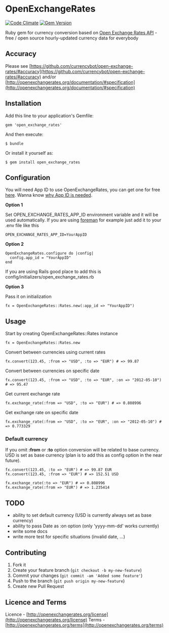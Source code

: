 # OpenExchangeRates

[![Code Climate](https://codeclimate.com/badge.png)](https://codeclimate.com/github/vlado/open_exchange_rates)
[![Gem Version](https://badge.fury.io/rb/open_exchange_rates.png)](http://badge.fury.io/rb/open_exchange_rates)

Ruby gem for currency conversion based on [Open Exchange Rates API](http://openexchangerates.org) - free / open source hourly-updated currency data for everybody

## Accuracy

Please see [https://github.com/currencybot/open-exchange-rates/#accuracy](https://github.com/currencybot/open-exchange-rates/#accuracy) and/or [http://openexchangerates.org/documentation/#specification](http://openexchangerates.org/documentation/#specification)

## Installation

Add this line to your application's Gemfile:

    gem 'open_exchange_rates'

And then execute:

    $ bundle

Or install it yourself as:

    $ gem install open_exchange_rates
    
## Configuration

You will need App ID to use OpenExchangeRates, you can get one for free [here](https://openexchangerates.org/signup/). Wanna know [why App ID is needed](http://www.josscrowcroft.com/2012/projects/open-exchange-rates-update-the-partys-not-over-it-just-got-a-little-too-noisy/).

**Option 1**

Set OPEN_EXCHANGE_RATES_APP_ID environment variable and it will be used automatically. If you are using [foreman](http://ddollar.github.com/foreman/) for example just add it to your .env file like this

	OPEN_EXCHANGE_RATES_APP_ID=YourAppID

**Option 2**

	OpenExchangeRates.configure do |config|
  	  config.app_id = "YourAppID"
	end
	
If you are using Rails good place to add this is config/initializers/open_exchange_rates.rb
	
**Option 3**

Pass it on initialization
	
	fx = OpenExchangeRates::Rates.new(:app_id => "YourAppID")
	

## Usage

Start by creating OpenExchangeRates::Rates instance

    fx = OpenExchangeRates::Rates.new

Convert between currencies using current rates    

    fx.convert(123.45, :from => "USD", :to => "EUR") # => 99.87
    
Convert between currencies on specific date   

    fx.convert(123.45, :from => "USD", :to => "EUR", :on => "2012-05-10") # => 95.47
    
Get current exchange rate

    fx.exchange_rate(:from => "USD", :to => "EUR") # => 0.808996
    
Get exchange rate on specific date

    fx.exchange_rate(:from => "USD", :to => "EUR", :on => "2012-05-10") # => 0.773329
    
### Default currency

If you omit **:from** or **:to** option conversion will be related to base currency. USD is set as base currency (plan is to add this as config option in the near future).

    fx.convert(123.45, :to => "EUR") # => 99.87 EUR
    fx.convert(123.45, :from => "EUR") # => 152.51 USD

    fx.exchange_rate(:to => "EUR") # => 0.808996
    fx.exchange_rate(:from => "EUR") # => 1.235414

    
## TODO

- ability to set default currency (USD is currently always set as base currency)
- ability to pass Date as :on option (only 'yyyy-mm-dd' works currently)
- write some docs
- write more test for specific situations (invalid date, ...)

## Contributing

1. Fork it
2. Create your feature branch (`git checkout -b my-new-feature`)
3. Commit your changes (`git commit -am 'Added some feature'`)
4. Push to the branch (`git push origin my-new-feature`)
5. Create new Pull Request

## Licence and Terms

Licence - [http://openexchangerates.org/license](http://openexchangerates.org/license)
Terms - [http://openexchangerates.org/terms](http://openexchangerates.org/terms)
